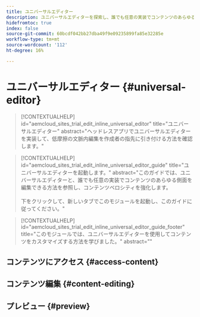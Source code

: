 ```yaml
---
title: ユニバーサルエディター
description: ユニバーサルエディターを探索し、誰でも任意の実装でコンテンツのあらゆる側面を編集できるようにする方法を学びます。
hidefromtoc: true
index: false
source-git-commit: 60bcdf042bb27dba49f9e09235899fa85e32285e
workflow-type: tm+mt
source-wordcount: '112'
ht-degree: 16%

---
```



# ユニバーサルエディター {#universal-editor}

>[!CONTEXTUALHELP]
>id="aemcloud_sites_trial_edit_inline_universal_editor"
>title="ユニバーサルエディター"
>abstract="ヘッドレスアプリでユニバーサルエディターを実装して、低摩擦の文脈内編集を作成者の指先に引き付ける方法を確認します。"

>[!CONTEXTUALHELP]
>id="aemcloud_sites_trial_edit_inline_universal_editor_guide"
>title="ユニバーサルエディターを起動します。"
>abstract="このガイドでは、ユニバーサルエディターと、誰でも任意の実装でコンテンツのあらゆる側面を編集できる方法を参照し、コンテンツベロシティを強化します。<br><br>下をクリックして、新しいタブでこのモジュールを起動し、このガイドに従ってください。"

>[!CONTEXTUALHELP]
>id="aemcloud_sites_trial_edit_inline_universal_editor_guide_footer"
>title="このモジュールでは、ユニバーサルエディターを使用してコンテンツをカスタマイズする方法を学びました。"
>abstract=""

## コンテンツにアクセス {#access-content}

## コンテンツ編集 {#content-editing}

## プレビュー {#preview}
